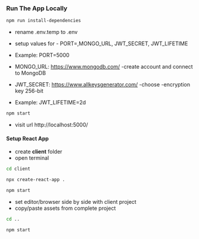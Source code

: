 ### Run The App Locally

```sh
npm run install-dependencies
```

- rename .env.temp to .env
- setup values for - PORT=,MONGO_URL, JWT_SECRET, JWT_LIFETIME


- Example: PORT=5000


- MONGO_URL: https://www.mongodb.com/ -create account and connect to MongoDB


- JWT_SECRET: https://www.allkeysgenerator.com/ -choose -encryption key
  256-bit


- Example: JWT_LIFETIME=2d
```sh
npm start
```

- visit url http://localhost:5000/

#### Setup React App

- create <b>client</b> folder
- open terminal

```sh
cd client
```

```sh
npx create-react-app .
```

```sh
npm start
```

- set editor/browser side by side with client project
- copy/paste assets from complete project
```sh
cd ..
```
```sh
npm start
```
